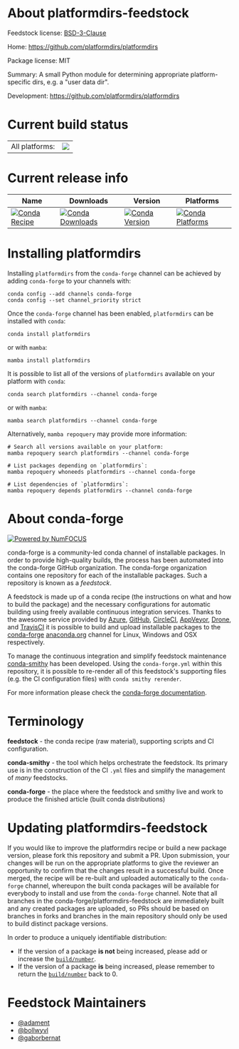 About platformdirs-feedstock
============================

Feedstock license: [BSD-3-Clause](https://github.com/conda-forge/platformdirs-feedstock/blob/main/LICENSE.txt)

Home: https://github.com/platformdirs/platformdirs

Package license: MIT

Summary: A small Python module for determining appropriate platform-specific dirs, e.g. a "user data dir".

Development: https://github.com/platformdirs/platformdirs

Current build status
====================


<table><tr><td>All platforms:</td>
    <td>
      <a href="https://dev.azure.com/conda-forge/feedstock-builds/_build/latest?definitionId=13667&branchName=main">
        <img src="https://dev.azure.com/conda-forge/feedstock-builds/_apis/build/status/platformdirs-feedstock?branchName=main">
      </a>
    </td>
  </tr>
</table>

Current release info
====================

| Name | Downloads | Version | Platforms |
| --- | --- | --- | --- |
| [![Conda Recipe](https://img.shields.io/badge/recipe-platformdirs-green.svg)](https://anaconda.org/conda-forge/platformdirs) | [![Conda Downloads](https://img.shields.io/conda/dn/conda-forge/platformdirs.svg)](https://anaconda.org/conda-forge/platformdirs) | [![Conda Version](https://img.shields.io/conda/vn/conda-forge/platformdirs.svg)](https://anaconda.org/conda-forge/platformdirs) | [![Conda Platforms](https://img.shields.io/conda/pn/conda-forge/platformdirs.svg)](https://anaconda.org/conda-forge/platformdirs) |

Installing platformdirs
=======================

Installing `platformdirs` from the `conda-forge` channel can be achieved by adding `conda-forge` to your channels with:

```
conda config --add channels conda-forge
conda config --set channel_priority strict
```

Once the `conda-forge` channel has been enabled, `platformdirs` can be installed with `conda`:

```
conda install platformdirs
```

or with `mamba`:

```
mamba install platformdirs
```

It is possible to list all of the versions of `platformdirs` available on your platform with `conda`:

```
conda search platformdirs --channel conda-forge
```

or with `mamba`:

```
mamba search platformdirs --channel conda-forge
```

Alternatively, `mamba repoquery` may provide more information:

```
# Search all versions available on your platform:
mamba repoquery search platformdirs --channel conda-forge

# List packages depending on `platformdirs`:
mamba repoquery whoneeds platformdirs --channel conda-forge

# List dependencies of `platformdirs`:
mamba repoquery depends platformdirs --channel conda-forge
```


About conda-forge
=================

[![Powered by
NumFOCUS](https://img.shields.io/badge/powered%20by-NumFOCUS-orange.svg?style=flat&colorA=E1523D&colorB=007D8A)](https://numfocus.org)

conda-forge is a community-led conda channel of installable packages.
In order to provide high-quality builds, the process has been automated into the
conda-forge GitHub organization. The conda-forge organization contains one repository
for each of the installable packages. Such a repository is known as a *feedstock*.

A feedstock is made up of a conda recipe (the instructions on what and how to build
the package) and the necessary configurations for automatic building using freely
available continuous integration services. Thanks to the awesome service provided by
[Azure](https://azure.microsoft.com/en-us/services/devops/), [GitHub](https://github.com/),
[CircleCI](https://circleci.com/), [AppVeyor](https://www.appveyor.com/),
[Drone](https://cloud.drone.io/welcome), and [TravisCI](https://travis-ci.com/)
it is possible to build and upload installable packages to the
[conda-forge](https://anaconda.org/conda-forge) [anaconda.org](https://anaconda.org/)
channel for Linux, Windows and OSX respectively.

To manage the continuous integration and simplify feedstock maintenance
[conda-smithy](https://github.com/conda-forge/conda-smithy) has been developed.
Using the ``conda-forge.yml`` within this repository, it is possible to re-render all of
this feedstock's supporting files (e.g. the CI configuration files) with ``conda smithy rerender``.

For more information please check the [conda-forge documentation](https://conda-forge.org/docs/).

Terminology
===========

**feedstock** - the conda recipe (raw material), supporting scripts and CI configuration.

**conda-smithy** - the tool which helps orchestrate the feedstock.
                   Its primary use is in the construction of the CI ``.yml`` files
                   and simplify the management of *many* feedstocks.

**conda-forge** - the place where the feedstock and smithy live and work to
                  produce the finished article (built conda distributions)


Updating platformdirs-feedstock
===============================

If you would like to improve the platformdirs recipe or build a new
package version, please fork this repository and submit a PR. Upon submission,
your changes will be run on the appropriate platforms to give the reviewer an
opportunity to confirm that the changes result in a successful build. Once
merged, the recipe will be re-built and uploaded automatically to the
`conda-forge` channel, whereupon the built conda packages will be available for
everybody to install and use from the `conda-forge` channel.
Note that all branches in the conda-forge/platformdirs-feedstock are
immediately built and any created packages are uploaded, so PRs should be based
on branches in forks and branches in the main repository should only be used to
build distinct package versions.

In order to produce a uniquely identifiable distribution:
 * If the version of a package **is not** being increased, please add or increase
   the [``build/number``](https://docs.conda.io/projects/conda-build/en/latest/resources/define-metadata.html#build-number-and-string).
 * If the version of a package **is** being increased, please remember to return
   the [``build/number``](https://docs.conda.io/projects/conda-build/en/latest/resources/define-metadata.html#build-number-and-string)
   back to 0.

Feedstock Maintainers
=====================

* [@adament](https://github.com/adament/)
* [@bollwyvl](https://github.com/bollwyvl/)
* [@gaborbernat](https://github.com/gaborbernat/)

